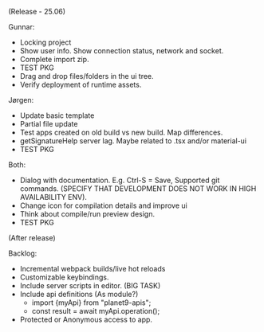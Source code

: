 (Release - 25.06)

Gunnar:
* Locking project
* Show user info. Show connection status, network and socket.
* Complete import zip.
* TEST PKG
* Drag and drop files/folders in the ui tree.
* Verify deployment of runtime assets.

Jørgen:
* Update basic template
* Partial file update
* Test apps created on old build vs new build. Map differences.
* getSignatureHelp server lag. Maybe related to .tsx and/or material-ui
* TEST PKG

Both:
* Dialog with documentation. E.g. Ctrl-S = Save, Supported git commands. (SPECIFY THAT DEVELOPMENT DOES NOT WORK IN HIGH AVAILABILITY ENV).
* Change icon for compilation details and improve ui
* Think about compile/run preview design.
* TEST PKG

(After release)

Backlog:
* Incremental webpack builds/live hot reloads
* Customizable keybindings.
* Include server scripts in editor. (BIG TASK)
* Include api definitions (As module?)
   - import {myApi} from "planet9-apis";
   - const result = await myApi.operation();
* Protected or Anonymous access to app.
